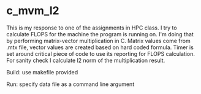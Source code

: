 # c_mvm_l2
This is my response to one of the assignments in HPC class. I try to calculate FLOPS for the machine the program is running on. I'm doing that by performing matrix-vector multiplication in C. Matrix values come from .mtx file, vector values are created based on hard coded formula. Timer is set around critical piece of code to use its reporting for FLOPS calculation. For sanity check I calculate l2 norm of the multiplication result.<p>Build: use makefile provided</p><p>Run: specify data file as a command line argument</p>
